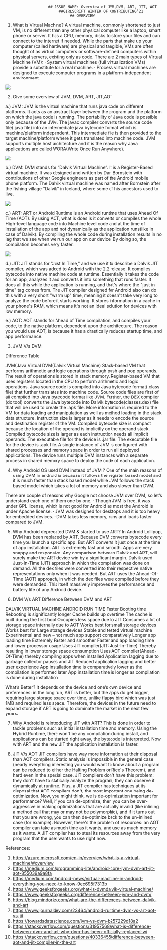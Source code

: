 				
					   ## ISSUE NAME: Overview of JVM,DVM, ART, JIT, AOT	
					        ##GIRLSCRIPT WINTER OF CONTRIBUTING’21	      				
					     		 ## OVERVIEW

							    
1. What is Virtual Machine?
A virtual machine, commonly shortened to just VM, is no different than any other physical computer like a laptop, smart phone or server. It has a CPU, memory, disks to store your files and can connect to the internet if needed. While the parts that make up your computer (called hardware) are physical and tangible, VMs are often thought of as virtual computers or software-defined computers within physical servers, existing only as code.
There are 2 main types of Virtual Machine (VM):
· System virtual machines (full virtualization VMs) provide a substitute for a real machine.
· Process virtual machines are designed to execute computer programs in a platform-independent environment.

<img src="https://azurecomcdn.azureedge.net/cvt-7a1caae261bd8b84c6eea4a6d655fb0f72c5bad2c994b89e12fa57f965ffefca/images/page/overview/what-is-a-virtual-machine/overview-img.png">




2. Give some overview of JVM, DVM, ART, JIT,AOT

a.) JVM: JVM is the virtual machine that runs java code on different platforms. It acts as an abstract layer between the program and the platform on which the java code is running. The portability of Java code is possible only because of the JVM. The javac compiler converts the source code file(.java file) into an intermediate java bytecode format which is machine/platform independent. This intermediate file is then provided to the target machine/platform where it gets translated into machine code. JVM supports multiple host architecture and it is the reason why Java applications are called WORA(Write Once Run Anywhere).

 <img src="https://static.javatpoint.com/images/jvm-architecture.png">




b.) DVM: DVM stands for “Dalvik Virtual Machine”. It is a Register-Based virtual machine. It was designed and written by Dan Bornstein with contributions of other Google engineers as part of the Android mobile phone platform. The Dalvik virtual machine was named after Bornstein after the fishing village “Dalvík” in Iceland, where some of his ancestors used to live.

<img src="https://media.geeksforgeeks.org/wp-content/uploads/20201227043937/WorkingofDVM.png">

 



c.) ART: ART or Android Runtime is an Android runtime that uses Ahead Of Time (AOT). By using AOT, what is does is it converts or compiles the whole High-level language code into Machine level code and at the time of installation of the app and not dynamically as the application runs(like in case of Dalvik). By compiling the whole code during installation results in no lag that we see when we run our app on our device. By doing so, the compilation becomes very faster.

<img src="https://media.geeksforgeeks.org/wp-content/uploads/20210308154349/Android.png">

 



d.) JIT: JIT stands for "Just In Time," and we use it to describe a Dalvik JIT compiler, which was added to Android with the 2.2 release.  It compiles bytecode into native machine code at runtime.  Essentially it takes the code for an app, analyzes it and converts it into something that runs faster.  It does all this while the application is running, and that's where the "just in time" tag comes from.  The JIT compiler designed for Android also can do this with a very short "warm up" time, meaning it doesn't take very long to analyze the code before it starts working.  It stores information in a cache in your phone's RAM, which means it's not an ideal solution for devices with low memory.

 


              
e.) AOT: AOT stands for Ahead of Time compilation, and compiles your code, to the native platform, dependent upon the architecture. The reason you would use AOT, is because it has a drastically reduces startup time, and app performance.



3. JVM V/s DVM

Difference Table

JVM(Java Virtual 																			DVM(Dalvik Virtual Machine)
Stack-based VM that performs arithmetic and logic operations through push and pop operands. The result of operations is stored in stack memory. 			Register-based VM that uses registers located in the CPU to perform arithmetic and logic operations.
Java source code is compiled into Java bytecode format(.class file) that further translates into machine code.								Source code files are first of all compiled into Java bytecode format like JVM. Further, the DEX compiler (dx tool) converts the Java bytecode into Dalvik bytecode(classes.dex) file that will be used to create the .apk file.
More information is required to the VM for data loading and manipulation as well as method loading in the stack data structure.						Instruction size is larger as it needs to encode the source and destination register of the VM.
Compiled bytecode size is compact because the location of the operand is implicitly on the operand stack.								Compiled bytecode size is larger as each instruction needs all implicit operands.
The executable file for the device is .jar file.															The executable file for the device is .apk file.
A single instance of JVM is configured with shared processes and memory space in order to run all deployed applications.						The device runs multiple DVM instances with a separate process in shared memory space to deploy the code of each application. 

4. Why Android OS used DVM instead of JVM ? 
One of the main reasons of using DVM in android is because it follows the register based model and it is much faster than stack based model while JVM follows the stack based model which takes a lot of memory and also slower than DVM.

There are couple of reasons why Google not choose JVM over DVM, so let’s understand each one of them one by one.
· Though JVM is free, it was under GPL license, which is not good for Android as most the Android is under Apache license.
· JVM was designed for desktops and it is too heavy for embedded devices.
· DVM takes less memory, runs and loads faster compared to JVM.



5. Why Android deprecated DVM & started to use ART?
In Android Lollipop, DVM has been replaced by ART. Because DVM converts bytecode every time you launch a specific app. But ART converts it just once at the time of app installation.
ART is extremely fast and smooth. Apps are very snappy and responsive. Any comparison between Dalvik and ART, will surely make the ART device win by a significant margin.
Dalvik used Just-In-Time (JIT) approach in which the compilation was done on demand. All the dex files were converted into their respective native representations only when it was needed.
But ART uses the Ahead-Of-Time (AOT) approach, in which the dex files were compiled before they were demanded. This itself massively improves the performance and battery life of any Android device.






6. DVM V/s ART
							     Difference Between DVM and ART

DALVIK VIRTUAL MACHINE										ANDROID RUN TIME
Faster Booting time										Rebooting is significantly longer
Cache builds up overtime									The cache is built during the first boot
Occupies less space due to JIT									Consumes a lot of storage space internally due to AOT
Works best for small storage devices								Works best for Large storage devices
Stable and tested virtual machine								Experimental and new – not much app support comparatively
Longer app loading time										Extremely Faster and smoother Faster and app loading time and lower processor usage
Uses JIT compiler(JIT: Just-In-Time)
Thereby resulting in lower storage space consumption						Uses AOT compiler(Ahead-Of-Time) thereby compiling apps when installed
Application lagging due to garbage collector pauses and JIT					Reduced application lagging and better user experience
App installation time is comparatively lower as the compilation is performed later		App installation time is longer as compilation is done during installation



What’s Better?
It depends on the device and one’s own device and preferences: in the long run, ART is better, but the apps do get bigger, requiring large storage space over time, unlike flappy bird which was just 1MB and required less space. Therefore, the devices in the future need to expand storage if ART is going to dominate the market in the next few years.



7. Why Android is reintroducing JIT with ART?
This is done in order to tackle problems such as initial installation time and memory. Using the Hybrid Runtime, there won't be any compilation during install, and applications can be started right away, the bytecode is interpreted. Now with ART and the new JIT the application installation is faster.




8. JIT V/s AOT
JIT compilers have way more information at their disposal than AOT compilers. Static analysis is impossible in the general case (nearly everything interesting you would want to know about a program can be reduced to either the Halting Problem or Rice's Theorem), and hard even in the special case. JIT compilers don't have this problem: they don't have to statically analyze the program; they can observe it dynamically at runtime.
Plus, a JIT compiler has techniques at its disposal that AOT compilers don't, the most important one being de-optimization. Now, you might think, we is de-optimization important for performance? Well, if you can de-optimize, then you can be over-aggressive in making optimizations that are actually invalid (like inlining a method call that may or may not be polymorphic), and if it turns out that you are wrong, you can then de-optimize back to the un-inlined case (for example).
However, there's the problem of resources: an AOT compiler can take as much time as it wants, and use as much memory as it wants. A JIT compiler has to steal its resources away from the very program that the user wants to use right now.




References:
1. https://azure.microsoft.com/en-in/overview/what-is-a-virtual-machine/#overview
2.  https://medium.com/programming-lite/android-core-jvm-dvm-art-jit-aot-855039a9a8fa
3. https://medium.com/android-news/virtual-machine-in-android-everything-you-need-to-know-9ec695f7313b
4. https://www.geeksforgeeks.org/what-is-dvmdalvik-virtual-machine/
5. https://www.geeksforgeeks.org/difference-between-jvm-and-dvm/
6. https://blog.mindorks.com/what-are-the-differences-between-dalvik-and-art
7. https://www.journaldev.com/23464/android-runtime-dvm-vs-art-aot-vs-jit
8. https://towardsdatascience.com/jvm-vs-dvm-b257229d18a2
9. https://stackoverflow.com/questions/31957568/what-is-difference-between-dvm-and-art-why-dvm-has-been-officially-replaced-wi
10. https://stackoverflow.com/questions/40336455/difference-between-aot-and-jit-compiler-in-the-art



